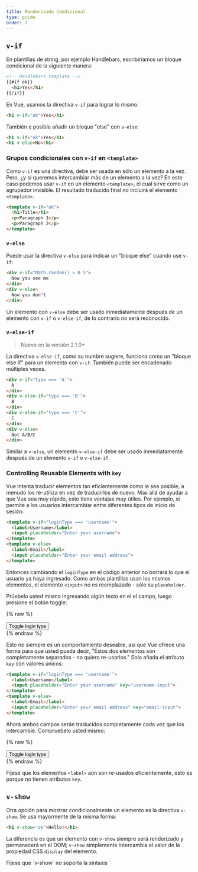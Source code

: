 ```yaml
---
title: Renderizado Condicional
type: guide
order: 7
---
```


## `v-if`

En plantillas de string, por ejemplo Handlebars, escribiríamos un bloque condicional de la siguiente manera:

``` html
<!-- Handlebars template -->
{{#if ok}}
  <h1>Yes</h1>
{{/if}}
```

En Vue, usamos la directiva `v-if` para lograr lo mismo:

``` html
<h1 v-if="ok">Yes</h1>
```

También e posible añadir un bloque "else" con `v-else`:

``` html
<h1 v-if="ok">Yes</h1>
<h1 v-else>No</h1>
```

### Grupos condicionales con `v-if` en `<template>`

Como `v-if` es una directiva, debe ser usada en sólo un elemento a la vez. Pero, ¿y si queremos intercambiar más de un elemento a la vez? En este caso podemos usar `v-if` en un elemento `<template>`, el cual sirve como un agrupador invisible. El resultado traducido final no incluirá el elemento `<template>`.

``` html
<template v-if="ok">
  <h1>Title</h1>
  <p>Paragraph 1</p>
  <p>Paragraph 2</p>
</template>
```

### `v-else`

Puede usar la directiva `v-else` para indicar un "bloque else" cuando use `v-if`:

``` html
<div v-if="Math.random() > 0.5">
  Now you see me
</div>
<div v-else>
  Now you don't
</div>
```

Un elemento con `v-else` debe ser usado inmediatamente después de un elemento con `v-if` o `v-else-if`, de lo contrario no será reconocido.

### `v-else-if`

> Nuevo en la versión 2.1.0+

La directiva `v-else-if`, como su numbre sugiere, funciona como un "bloque else if" para un elemento con `v-if`. También puede ser encadenado múltiples veces.

```html
<div v-if="type === 'A'">
  A
</div>
<div v-else-if="type === 'B'">
  B
</div>
<div v-else-if="type === 'C'">
  C
</div>
<div v-else>
  Not A/B/C
</div>
```

Similar a `v-else`, un elemento `v-else-if` debe ser usado inmediatamente después de un elemento `v-if` o `v-else-if`.

### Controlling Reusable Elements with `key`

Vue intenta traducir elementos tan eficientemente como le sea posible, a menudo los re-utiliza en vez de traducirlos de nuevo. Mas allá de ayudar a que Vue sea muy rápido, esto tiene ventajas muy útiles. Por ejemplo, si permite a los usuarios intercambiar entre diferentes tipos de inicio de sesión:

``` html
<template v-if="loginType === 'username'">
  <label>Username</label>
  <input placeholder="Enter your username">
</template>
<template v-else>
  <label>Email</label>
  <input placeholder="Enter your email address">
</template>
```

Entonces cambiando el `loginType` en el código anterior no borrará lo que el usuario ya haya ingresado. Como ambas plantillas usan los mismos elementos, el elemento `<input>` no es reemplazado - sólo su `placeholder`.

Prúebelo usted mismo ingresando algún texto en el el campo, luego presione el botón toggle:

{% raw %}
<div id="no-key-example" class="demo">
  <div>
    <template v-if="loginType === 'username'">
      <label>Username</label>
      <input placeholder="Enter your username">
    </template>
    <template v-else>
      <label>Email</label>
      <input placeholder="Enter your email address">
    </template>
  </div>
  <button @click="toggleLoginType">Toggle login type</button>
</div>
<script>
new Vue({
  el: '#no-key-example',
  data: {
    loginType: 'username'
  },
  methods: {
    toggleLoginType: function () {
      return this.loginType = this.loginType === 'username' ? 'email' : 'username'
    }
  }
})
</script>
{% endraw %}

Esto no siempre es un comportamiento deseable, así que Vue ofrece una forma para que usted pueda decir, "Éstos dos elementos son completamente separados - no quiero re-usarlos." Solo añada el atributo `key` con valores únicos:

``` html
<template v-if="loginType === 'username'">
  <label>Username</label>
  <input placeholder="Enter your username" key="username-input">
</template>
<template v-else>
  <label>Email</label>
  <input placeholder="Enter your email address" key="email-input">
</template>
```

Ahora ambos campos serán traducidos completamente cada vez que los intercambie. Compruebelo usted mismo:

{% raw %}
<div id="key-example" class="demo">
  <div>
    <template v-if="loginType === 'username'">
      <label>Username</label>
      <input placeholder="Enter your username" key="username-input">
    </template>
    <template v-else>
      <label>Email</label>
      <input placeholder="Enter your email address" key="email-input">
    </template>
  </div>
  <button @click="toggleLoginType">Toggle login type</button>
</div>
<script>
new Vue({
  el: '#key-example',
  data: {
    loginType: 'username'
  },
  methods: {
    toggleLoginType: function () {
      return this.loginType = this.loginType === 'username' ? 'email' : 'username'
    }
  }
})
</script>
{% endraw %}

Fíjese que los elementos `<label>` aún son re-usados eficientemente, esto es porque no tienen atributos `key`.

## `v-show`

Otra opción para mostrar condicionalmente un elemento es la directiva `v-show`. Se usa mayormente de la misma forma:

``` html
<h1 v-show="ok">Hello!</h1>
```

La diferencia es que un elemento con `v-show` siempre será renderizado y permanecerá en el DOM; `v-show` simplemente intercambia el valor de la propiedad CSS `display` del elemento.

<p class="tip">Fíjese que `v-show` no soporta la sintaxis `<template>`, tampoco funciona con `v-else`.</p>

## `v-if` vs `v-show`

`v-if` es una interpretación condicional "real" ya que se asegura que los eventos y componentes subordinados del bloque condicional sean apropiadamente destruídos y re-creados durante intercambios.

`v-if` también es **lazy**: si la condición es falsa en la traducción inicial, no hará nada - el bloque condicional no será traducido hasta que la condición sea verdadera por primera vez.

En comparación, `v-show` es más sencillo - el elemento siempre es interpretado sin importar la condición inicial, sólo con un intercambio sencillo basado en CSS.

Generalmente, `v-if` tiene un mayor coste de intercambio mientras que `v-show` tiene un mayor coste de renderizado inicial. Asi que, utilice `v-show` si necesita intercambiar algo muy a menudo, y use `v-if` si la condición no es propensa a cambiar durante la ejecución.

## `v-if` con `v-for`

Cuando se usa junto a `v-if`, `v-for` tiene una prioridad mayor que `v-if`. Visite la <a href="../guide/list.html#V-for-and-v-if">guía de renderizado de listas</a> para más detalles.